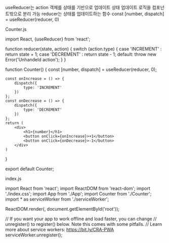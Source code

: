 useReducer는 action 객체를 상태를 기반으로 업데이트
상태 업데이트 로직을 컴포넌트밖으로 분리 가능
reducer는 상태를 업데이트하는 함수
const [number, dispatch] = useReducer(reducer, 0)

Counter.js

import React, {useReducer} from 'react';

function reducer(state, action) {
    switch (action.type) {
        case 'INCREMENT' :
            return state + 1;
        case 'DECREMENT' :
            return state - 1;
        default:
            throw new Error('Unhandeld action');
    }
}

function Counter() {
    const [number, dispatch] = useReducer(reducer, 0);

    const onIncrease = () => {
        dispatch({
            type: 'INCREMENT'
        })
    };
    const onDecrease = () => {
        dispatch({
            type: 'DECREMENT'
        })
    };
    return (
        <div>
            <h1>{number}</h1>
            <button onClick={onIncrease}>+1</button>
            <button onClick={onDecrease}>-1</button>
        </div>
    )
}

export default Counter;


index.js

import React from 'react';
import ReactDOM from 'react-dom';
import './index.css';
import App from './App';
import Counter from './Counter';
import * as serviceWorker from './serviceWorker';

ReactDOM.render(<Counter />, document.getElementById('root'));

// If you want your app to work offline and load faster, you can change
// unregister() to register() below. Note this comes with some pitfalls.
// Learn more about service workers: https://bit.ly/CRA-PWA
serviceWorker.unregister();
